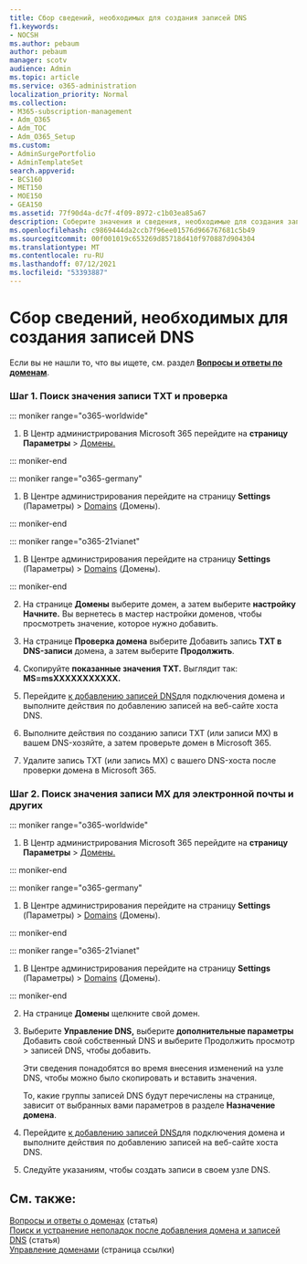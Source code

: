 ```yaml
---
title: Сбор сведений, необходимых для создания записей DNS
f1.keywords:
- NOCSH
ms.author: pebaum
author: pebaum
manager: scotv
audience: Admin
ms.topic: article
ms.service: o365-administration
localization_priority: Normal
ms.collection:
- M365-subscription-management
- Adm_O365
- Adm_TOC
- Adm_O365_Setup
ms.custom:
- AdminSurgePortfolio
- AdminTemplateSet
search.appverid:
- BCS160
- MET150
- MOE150
- GEA150
ms.assetid: 77f90d4a-dc7f-4f09-8972-c1b03ea85a67
description: Соберите значения и сведения, необходимые для создания записей DNS для подключения домена к Microsoft 365 подписке.
ms.openlocfilehash: c9869444da2ccb7f96ee01576d966767681c5b49
ms.sourcegitcommit: 00f001019c653269d85718d410f970887d904304
ms.translationtype: MT
ms.contentlocale: ru-RU
ms.lasthandoff: 07/12/2021
ms.locfileid: "53393887"
---
```

# <a name="gather-the-information-you-need-to-create-dns-records"></a>Сбор сведений, необходимых для создания записей DNS

 Если вы не нашли то, что вы ищете, см. раздел **[Вопросы и ответы по доменам](../setup/domains-faq.yml)**. 
  
### <a name="step-1-find-the-txt-record-value-and-verify"></a>Шаг 1. Поиск значения записи TXT и проверка

::: moniker range="o365-worldwide"

1. В Центр администрирования Microsoft 365 перейдите на **страницу Параметры** \> <a href="https://go.microsoft.com/fwlink/p/?linkid=834818" target="_blank">Домены.</a>

::: moniker-end

::: moniker range="o365-germany"

1. В Центре администрирования перейдите на страницу **Settings** (Параметры) > <a href="https://go.microsoft.com/fwlink/p/?linkid=854615" target="_blank">Domains</a> (Домены).

::: moniker-end

::: moniker range="o365-21vianet"

1. В Центре администрирования перейдите на страницу **Settings** (Параметры) > <a href="https://go.microsoft.com/fwlink/p/?linkid=2007048" target="_blank">Domains</a> (Домены).

::: moniker-end
    
2. На странице **Домены** выберите домен, а затем выберите **настройку Начните.** Вы вернетесь в мастер настройки доменов, чтобы просмотреть значение, которое нужно добавить.
    
3. На странице **Проверка домена** выберите Добавить запись **TXT в DNS-записи** домена, а затем выберите **Продолжить**.
    
4. Скопируйте **показанные значения TXT.** Выглядит так: **MS=msXXXXXXXXXXX.** 
    
5. Перейдите [к добавлению записей DNS](create-dns-records-at-any-dns-hosting-provider.md)для подключения домена и выполните действия по добавлению записей на веб-сайте хоста DNS.
    
6. Выполните действия по созданию записи TXT (или записи MX) в вашем DNS-хозяйте, а затем проверьте домен в Microsoft 365.

7. Удалите запись TXT (или запись MX) с вашего DNS-хоста после проверки домена в Microsoft 365.
    
### <a name="step-2-find-the-mx-record-value-for-email-and-more"></a>Шаг 2. Поиск значения записи MX для электронной почты и других

::: moniker range="o365-worldwide"

1. В Центр администрирования Microsoft 365 перейдите на **страницу Параметры** \> <a href="https://go.microsoft.com/fwlink/p/?linkid=834818" target="_blank">Домены.</a>

::: moniker-end
    
::: moniker range="o365-germany"

1. В Центре администрирования перейдите на страницу **Settings** (Параметры) > <a href="https://go.microsoft.com/fwlink/p/?linkid=854615" target="_blank">Domains</a> (Домены).

::: moniker-end

::: moniker range="o365-21vianet"

1. В Центре администрирования перейдите на страницу **Settings** (Параметры) > <a href="https://go.microsoft.com/fwlink/p/?linkid=2007048" target="_blank">Domains</a> (Домены).

::: moniker-end
    
2. На странице **Домены** щелкните свой домен.
    
3. Выберите **Управление DNS,** выберите **дополнительные параметры** Добавить свой собственный DNS и выберите Продолжить просмотр  >   записей DNS, чтобы добавить. 
    
    Эти сведения понадобятся во время внесения изменений на узле DNS, чтобы можно было скопировать и вставить значения.
    
    То, какие группы записей DNS будут перечислены на странице, зависит от выбранных вами параметров в разделе **Назначение домена**.
    
4. Перейдите [к добавлению записей DNS](create-dns-records-at-any-dns-hosting-provider.md)для подключения домена и выполните действия по добавлению записей на веб-сайте хоста DNS.

5. Следуйте указаниям, чтобы создать записи в своем узле DNS.

## <a name="related-content"></a>См. также:

[Вопросы и ответы о доменах](../setup/domains-faq.yml) (статья)\
[Поиск и устранение неполадок после добавления домена и записей DNS](find-and-fix-issues.md) (статья)\
[Управление доменами](index.yml) (страница ссылки)
